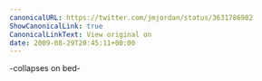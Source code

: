 ```yaml
---
canonicalURL: https://twitter.com/jmjordan/status/3631786982
ShowCanonicalLink: true
CanonicalLinkText: View original on
date: 2009-08-29T20:45:11+00:00
---
```

-collapses on bed-